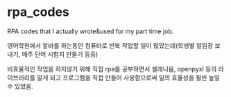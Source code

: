# rpa_codes
RPA codes that I actually wrote&amp;used for my part time job.

영어학원에서 알바를 하는동안 컴퓨터로 반복 작업할 일이 많았는데(학생별 알림장 보내기, 매주 단어 시험지 만들기 등등)

비효율적인 작업을 하지않기 위해 직접 rpa를 공부하면서 셀레니움, openpyxl 등의 라이브러리를 알게 되고 프로그램을 직접 만들어 사용함으로써 일의 효율성을 훨씬 높일 수 있었음.

